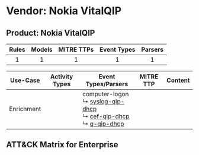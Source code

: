 Vendor: Nokia VitalQIP
======================
Product: Nokia VitalQIP
-----------------------
| Rules | Models | MITRE TTPs | Event Types | Parsers |
|:-----:|:------:|:----------:|:-----------:|:-------:|
|   1   |   1    |     1      |      1      |    1    |

|  Use-Case  | Activity Types | Event Types/Parsers                                                                                                                                                                                                | MITRE TTP | Content |
|:----------:| -------------- | ------------------------------------------------------------------------------------------------------------------------------------------------------------------------------------------------------------------ | --------- | ------- |
| Enrichment | <ul></li></ul> |  computer-logon<br> ↳ [syslog-qip-dhcp](../Parsers/parserContent_syslog-qip-dhcp.md)<br> ↳ [cef-qip-dhcp](../Parsers/parserContent_cef-qip-dhcp.md)<br> ↳ [q-qip-dhcp](../Parsers/parserContent_q-qip-dhcp.md)<br> |           |         |

ATT&CK Matrix for Enterprise
----------------------------
